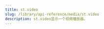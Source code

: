 ```yaml
---
title: st.video
slug: /library/api-reference/media/st.video
description: st.video显示一个视频播放器。
---
```


<Autofunction function="streamlit.video" />
